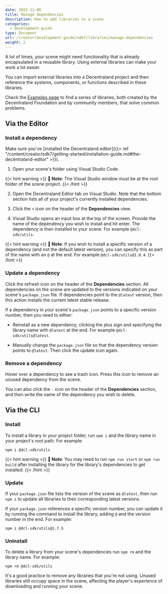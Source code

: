 ```yaml
---
date: 2022-11-08
title: Manage dependencies
description: How to add libraries to a scene
categories:
  - development-guide
type: Document
url: /creator/development-guide/sdk7/libraries/manage-dependencies
weight: 2
---
```


A lot of times, your scene might need functionality that is already encapsulated in a reusable library. Using external libraries can make your work a lot easier.

You can import external libraries into a Decentraland project and then reference the systems, components, or functions described in these libraries.

Check the [Examples page](https://studios.decentraland.org/resources?sdk_version=SDK7&resource_type=Library) to find a series of libraries, both created by the Decentraland Foundation and by community members, that solve common problems.

## Via the Editor

### Install a dependency

Make sure you've [installed the Decentraland editor]({{< ref "/content/creator/sdk7/getting-started/installation-guide.md#the-decentraland-editor" >}}).

1. Open your scene's folder using Visual Studio Code.

{{< hint warning >}}
**📔 Note**: The Visual Studio window must be at the root folder of the scene project.
{{< /hint >}}

2. Open the Decentraland Editor tab on Visual Studio. Note that the bottom section lists all of your project's currently installed dependencies.

3. Click the `+` icon on the header of the **Dependencies** view.

4. Visual Studio opens an input box at the top of the screen. Provide the name of the dependency you wish to install and hit enter. The dependency is then installed to your scene. For example `@dcl-sdk/utils`.

{{< hint warning >}}
**📔 Note**: If you wish to install a specific version of a dependency (and not the default latest version), you can specify this as part of the name with an `@` at the end. For example `@dcl-sdk/utils@1.0.4`.
{{< /hint >}}

### Update a dependency

Click the refresh icon on the header of the **Dependencies** section. All dependencies on the scene are updated to the versions indicated on your scene's `package.json` file. If dependencies point to the `@latest` version, then this action installs the current latest stable release.

If a dependency in your scene's `package.json` points to a specific version number, then you need to either:

- Reinstall as a new dependency, clicking the plus sign and specifying the library name with `@latest` at the end. For example `@dcl-sdk/utils@latest`.

- Manually change the `package.json` file so that the dependency version points to `@latest`. Then click the update icon again.

### Remove a dependency

Hover over a dependency to see a trash icon. Press this icon to remove an unused dependency from the scene.

You can also click the `-` icon on the header of the **Dependencies** section, and then write the name of the dependency you wish to delete.

## Via the CLI

### Install

To install a library in your project folder, run `npm i` and the library name in your project's root path. For example:

`npm i @dcl-sdk/utils`

{{< hint warning >}}
**📔 Note**: You may need to run `npm run start` or `npm run build` after installing the library for the library's dependencies to get installed.
{{< /hint >}}

### Update

If your `package.json` file lists the version of the scene as `@latest`, then run `npm i` to update all libraries to their corresponding latest versions.

If your `package.json` references a specific version number, you can update it by running the command to install the library, adding `@` and the version number in the end. For example:

`npm i @dcl-sdk/utils@1.7.5`

### Uninstall

To delete a library from your scene's dependencies run `npm rm` and the library name. For example:

`npm rm @dcl-sdk/utils`

It's a good practice to remove any libraries that you're not using. Unused libraries still occupy space in the scene, affecting the player's experience of downloading and running your scene.
